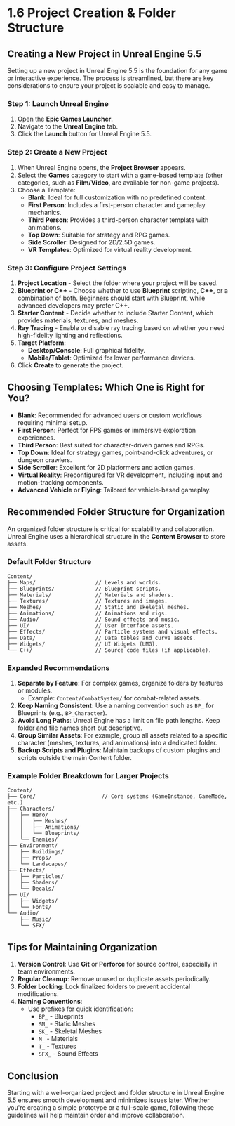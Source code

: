 # 1.6 Project Creation & Folder Structure

## Creating a New Project in Unreal Engine 5.5
Setting up a new project in Unreal Engine 5.5 is the foundation for any game or interactive experience. The process is streamlined, but there are key considerations to ensure your project is scalable and easy to manage.

### Step 1: Launch Unreal Engine
1. Open the **Epic Games Launcher**.
2. Navigate to the **Unreal Engine** tab.
3. Click the **Launch** button for Unreal Engine 5.5.

### Step 2: Create a New Project
1. When Unreal Engine opens, the **Project Browser** appears.
2. Select the **Games** category to start with a game-based template (other categories, such as **Film/Video**, are available for non-game projects).
3. Choose a Template:
   - **Blank**: Ideal for full customization with no predefined content.
   - **First Person**: Includes a first-person character and gameplay mechanics.
   - **Third Person**: Provides a third-person character template with animations.
   - **Top Down**: Suitable for strategy and RPG games.
   - **Side Scroller**: Designed for 2D/2.5D games.
   - **VR Templates**: Optimized for virtual reality development.

### Step 3: Configure Project Settings
1. **Project Location** - Select the folder where your project will be saved.
2. **Blueprint or C++** - Choose whether to use **Blueprint** scripting, **C++**, or a combination of both. Beginners should start with Blueprint, while advanced developers may prefer C++.
3. **Starter Content** - Decide whether to include Starter Content, which provides materials, textures, and meshes.
4. **Ray Tracing** - Enable or disable ray tracing based on whether you need high-fidelity lighting and reflections.
5. **Target Platform**:
   - **Desktop/Console**: Full graphical fidelity.
   - **Mobile/Tablet**: Optimized for lower performance devices.
6. Click **Create** to generate the project.

## Choosing Templates: Which One is Right for You?
- **Blank**: Recommended for advanced users or custom workflows requiring minimal setup.
- **First Person**: Perfect for FPS games or immersive exploration experiences.
- **Third Person**: Best suited for character-driven games and RPGs.
- **Top Down**: Ideal for strategy games, point-and-click adventures, or dungeon crawlers.
- **Side Scroller**: Excellent for 2D platformers and action games.
- **Virtual Reality**: Preconfigured for VR development, including input and motion-tracking components.
- **Advanced Vehicle** or **Flying**: Tailored for vehicle-based gameplay.

## Recommended Folder Structure for Organization
An organized folder structure is critical for scalability and collaboration. Unreal Engine uses a hierarchical structure in the **Content Browser** to store assets.

### Default Folder Structure
```
Content/
├── Maps/                   // Levels and worlds.
├── Blueprints/             // Blueprint scripts.
├── Materials/              // Materials and shaders.
├── Textures/               // Textures and images.
├── Meshes/                 // Static and skeletal meshes.
├── Animations/             // Animations and rigs.
├── Audio/                  // Sound effects and music.
├── UI/                     // User Interface assets.
├── Effects/                // Particle systems and visual effects.
├── Data/                   // Data tables and curve assets.
├── Widgets/                // UI Widgets (UMG).
└── C++/                    // Source code files (if applicable).
```

### Expanded Recommendations
1. **Separate by Feature**: For complex games, organize folders by features or modules.
   - Example: `Content/CombatSystem/` for combat-related assets.
2. **Keep Naming Consistent**: Use a naming convention such as `BP_` for Blueprints (e.g., `BP_Character`).
3. **Avoid Long Paths**: Unreal Engine has a limit on file path lengths. Keep folder and file names short but descriptive.
4. **Group Similar Assets**: For example, group all assets related to a specific character (meshes, textures, and animations) into a dedicated folder.
5. **Backup Scripts and Plugins**: Maintain backups of custom plugins and scripts outside the main Content folder.

### Example Folder Breakdown for Larger Projects
```
Content/
├── Core/                     // Core systems (GameInstance, GameMode, etc.)
├── Characters/
│   ├── Hero/
│   │   ├── Meshes/
│   │   ├── Animations/
│   │   └── Blueprints/
│   └── Enemies/
├── Environment/
│   ├── Buildings/
│   ├── Props/
│   └── Landscapes/
├── Effects/
│   ├── Particles/
│   ├── Shaders/
│   └── Decals/
├── UI/
│   ├── Widgets/
│   └── Fonts/
└── Audio/
    ├── Music/
    └── SFX/
```

## Tips for Maintaining Organization
1. **Version Control**: Use **Git** or **Perforce** for source control, especially in team environments.
2. **Regular Cleanup**: Remove unused or duplicate assets periodically.
3. **Folder Locking**: Lock finalized folders to prevent accidental modifications.
4. **Naming Conventions**:
   - Use prefixes for quick identification:
     - `BP_` - Blueprints
     - `SM_` - Static Meshes
     - `SK_` - Skeletal Meshes
     - `M_` - Materials
     - `T_` - Textures
     - `SFX_` - Sound Effects

## Conclusion
Starting with a well-organized project and folder structure in Unreal Engine 5.5 ensures smooth development and minimizes issues later. Whether you're creating a simple prototype or a full-scale game, following these guidelines will help maintain order and improve collaboration.

